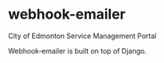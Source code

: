 # webhook-emailer

City of Edmonton Service Management Portal

Webhook-emailer is built on top of Django.
